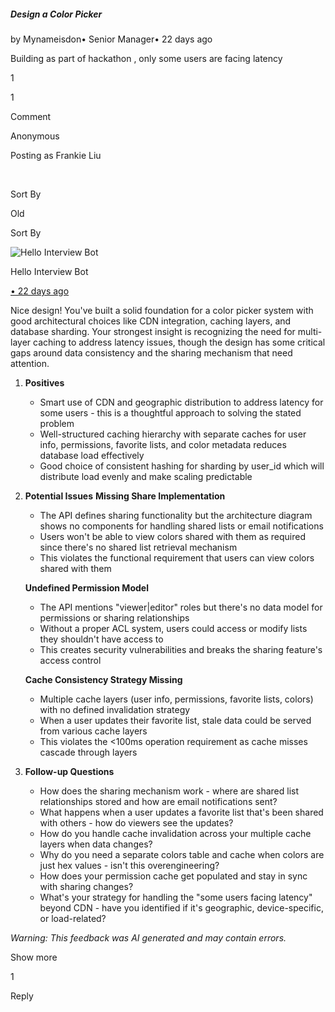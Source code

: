 ##### Design a Color Picker

by Mynameisdon• Senior Manager• 22 days ago

Building as part of hackathon , only some users are facing latency

1

1

Comment

Anonymous

Posting as Frankie Liu

​

Sort By

Old

Sort By

![Hello Interview Bot](https://hellointerview-files.s3.us-west-2.amazonaws.com/public-media/hilogo.jpg)

Hello Interview Bot

[• 22 days ago](https://www.hellointerview.com/community/submissions/cmdwjqz9u0026ad0920lo4wfx#comment-cmdwjrfiw0001ad3bv691192y)

Nice design! You've built a solid foundation for a color picker system with good architectural choices like CDN integration, caching layers, and database sharding. Your strongest insight is recognizing the need for multi-layer caching to address latency issues, though the design has some critical gaps around data consistency and the sharing mechanism that need attention.

1.  **Positives**
    
    -   Smart use of CDN and geographic distribution to address latency for some users - this is a thoughtful approach to solving the stated problem
    -   Well-structured caching hierarchy with separate caches for user info, permissions, favorite lists, and color metadata reduces database load effectively
    -   Good choice of consistent hashing for sharding by user\_id which will distribute load evenly and make scaling predictable
2.  **Potential Issues** **Missing Share Implementation**
    
    -   The API defines sharing functionality but the architecture diagram shows no components for handling shared lists or email notifications
    -   Users won't be able to view colors shared with them as required since there's no shared list retrieval mechanism
    -   This violates the functional requirement that users can view colors shared with them
    
    **Undefined Permission Model**
    
    -   The API mentions "viewer|editor" roles but there's no data model for permissions or sharing relationships
    -   Without a proper ACL system, users could access or modify lists they shouldn't have access to
    -   This creates security vulnerabilities and breaks the sharing feature's access control
    
    **Cache Consistency Strategy Missing**
    
    -   Multiple cache layers (user info, permissions, favorite lists, colors) with no defined invalidation strategy
    -   When a user updates their favorite list, stale data could be served from various cache layers
    -   This violates the <100ms operation requirement as cache misses cascade through layers
3.  **Follow-up Questions**
    
    -   How does the sharing mechanism work - where are shared list relationships stored and how are email notifications sent?
    -   What happens when a user updates a favorite list that's been shared with others - how do viewers see the updates?
    -   How do you handle cache invalidation across your multiple cache layers when data changes?
    -   Why do you need a separate colors table and cache when colors are just hex values - isn't this overengineering?
    -   How does your permission cache get populated and stay in sync with sharing changes?
    -   What's your strategy for handling the "some users facing latency" beyond CDN - have you identified if it's geographic, device-specific, or load-related?

_Warning: This feedback was AI generated and may contain errors._

Show more

1

Reply